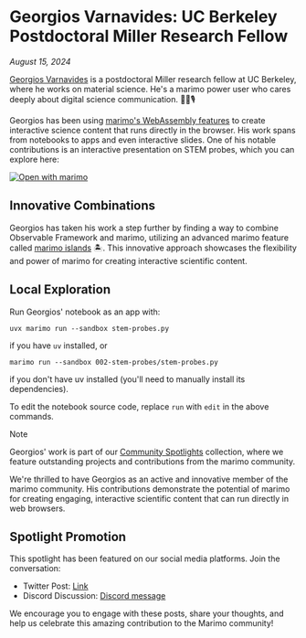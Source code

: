 # Georgios Varnavides: UC Berkeley Postdoctoral Miller Research Fellow

_August 15, 2024_

[Georgios Varnavides](https://georgiosvarnavides.com/) is a postdoctoral Miller research fellow at UC Berkeley, where he works on material science. He's a marimo power user who cares deeply about digital science communication. 👨‍🔬🎙️

Georgios has been using [marimo's WebAssembly features](https://docs.marimo.io/guides/wasm.html) to create interactive science content that runs directly in the browser. His work spans from notebooks to apps and even interactive slides. One of his notable contributions is an interactive presentation on STEM probes, which you can explore here:

[![Open with marimo](https://marimo.io/shield.svg)](https://marimo.io/p/@gvarnavides/stem-probes)

## Innovative Combinations

Georgios has taken his work a step further by finding a way to combine Observable Framework and marimo, utilizing an advanced marimo feature called [marimo islands](https://docs.marimo.io/guides/exporting.html#embed-marimo-outputs-in-html-using-islands) 🏝️. This innovative approach showcases the flexibility and power of marimo for creating interactive scientific content.

## Local Exploration

Run Georgios' notebook as an app with:

```shell
uvx marimo run --sandbox stem-probes.py
```

if you have `uv` installed, or

```shell
marimo run --sandbox 002-stem-probes/stem-probes.py
```

if you don't have uv installed (you'll need to manually install its dependencies).

To edit the notebook source code, replace `run` with `edit` in the above commands.

> [!NOTE]
> Georgios' work is part of our [Community Spotlights](https://marimo.io/c/@spotlights/community-spotlights) collection, where we feature outstanding projects and contributions from the marimo community.

We're thrilled to have Georgios as an active and innovative member of the marimo community. His contributions demonstrate the potential of marimo for creating engaging, interactive scientific content that can run directly in web browsers.

## Spotlight Promotion

This spotlight has been featured on our social media platforms. Join the conversation:

- Twitter Post: [Link](https://x.com/marimo_io/status/1824130227238527005)
- Discord Discussion: [Discord message](https://discord.com/channels/1059888774789730424/1268639867898695761/1273692028177481829)

We encourage you to engage with these posts, share your thoughts, and help us celebrate this amazing contribution to the Marimo community!
